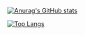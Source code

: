 
[![Anurag's GitHub stats](https://github-readme-stats.vercel.app/api?username=anastabe&count_private=true&card_width=450&show_icons=true&theme=dracula&hide=issues,stars&custom_title=anastabe%27s%20GitHub%20Stats)](https://github.com/anastabe/anastabe)

[![Top Langs](https://github-readme-stats.vercel.app/api/top-langs/?username=goudbes&card_width=400&layout=compact&langs_count=6&theme=dracula)](https://github.com/goudbes)
